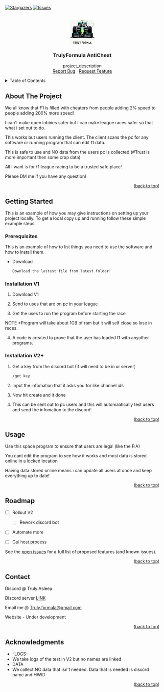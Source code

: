 <!-- Improved compatibility of back to top link: See: https://github.com/othneildrew/Best-README-Template/pull/73 -->
<a name="readme-top"></a>
<!--
*** Thanks for checking out the Best-README-Template. If you have a suggestion
*** that would make this better, please fork the repo and create a pull request
*** or simply open an issue with the tag "enhancement".
*** Don't forget to give the project a star!
*** Thanks again! Now go create something AMAZING! :D
-->



<!-- PROJECT SHIELDS -->
<!--
*** I'm using markdown "reference style" links for readability.
*** Reference links are enclosed in brackets [ ] instead of parentheses ( ).
*** See the bottom of this document for the declaration of the reference variables
*** for contributors-url, forks-url, etc. This is an optional, concise syntax you may use.
*** https://www.markdownguide.org/basic-syntax/#reference-style-links
-->

[![Stargazers][stars-shield]][stars-url]
[![Issues][issues-shield]][issues-url]



<!-- PROJECT LOGO -->
<br />
<div align="center">
  <a href="https://github.com/TrulyFormula/TrulyFormula">
    <img src="images/logo.png" alt="Logo" width="80" height="80">
  </a>

<h3 align="center">TrulyFormula AntiCheat</h3>

  <p align="center">
    project_description
    <br />
    <a href="https://github.com/github_username/repo_name/issues">Report Bug</a>
    ·
    <a href="https://github.com/github_username/repo_name/issues">Request Feature</a>
  </p>
</div>



<!-- TABLE OF CONTENTS -->
<details>
  <summary>Table of Contents</summary>
  <ol>
    <li>
      <a href="#about-the-project">About The Project</a>
    </li>
    <li>
      <a href="#getting-started">Getting Started</a>
      <ul>
        <li><a href="#prerequisites">Prerequisites</a></li>
        <li><a href="#installation">Installation</a></li>
      </ul>
    </li>
    <li><a href="#usage">Usage</a></li>
    <li><a href="#roadmap">Roadmap</a></li>
    <li><a href="#contact">Contact</a></li>
    <li><a href="#acknowledgments">Acknowledgments</a></li>
  </ol>
</details>



<!-- ABOUT THE PROJECT -->
## About The Project

We all know that F1 is filled with cheaters from people adding 2% speed to people adding 200% more speed!

I can't make open lobbies safer but i can make league races safer so that what i set out to do.

This works but users running the client. The client scans the pc for any software or running program that can edit f1 data.

This is safe to use and NO data from the users pc is collected (#Trust is more important then some crap data)

All i want is for f1 league racing to be a trusted safe place!

Please DM me if you have any question!

<p align="right">(<a href="#readme-top">back to top</a>)</p>


<!-- GETTING STARTED -->
## Getting Started

This is an example of how you may give instructions on setting up your project locally.
To get a local copy up and running follow these simple example steps.

### Prerequisites

This is an example of how to list things you need to use the software and how to install them.
* Download
  ```sh
  Download the lastest file from latest folder!
  ```
### Installation V1

1. Download V1
 
2. Send to uses that are on pc in your league
   
3. Get the uses to run the program before starting the race

NOTE *Program will take about 1GB of ram but it will self close so lose in reces.

4. A code is created to prove that the user has loaded f1 with anyother programs.
### Installation V2+

1. Get a key from the discord bot (It will need to be in ur server)
   ```sh
   /get key
   ```
   
3. Input the infomation that it asks you for like channel ids

4. Now hit create and it done

5. This can be sent out to pc users and this will automaatically test users and send the infomation to the discord!


<p align="right">(<a href="#readme-top">back to top</a>)</p>



<!-- USAGE EXAMPLES -->
## Usage

Use this space program to ensure that users are legal (like the FIA)

You cant edit the program to see how it works and most data is stored online in a locked location

Having data stored online means i can update all users at once and keep everything up to date!


<p align="right">(<a href="#readme-top">back to top</a>)</p>



<!-- ROADMAP -->
## Roadmap

- [ ] Rollout V2
  - [ ] Rework discord bot
- [ ] Automate more
- [ ] Gui host process


See the [open issues](https://github.com/github_username/TrulyFormula/issues) for a full list of proposed features (and known issues).

<p align="right">(<a href="#readme-top">back to top</a>)</p>



<!-- CONTACT -->
## Contact

Discord @ Truly.Asleep

Discord server [LINK](https://discord.gg/UJrDfZSGXH)

Email me @ Truly.formula@gmail.com

Website - Under development


<p align="right">(<a href="#readme-top">back to top</a>)</p>



<!-- ACKNOWLEDGMENTS -->
## Acknowledgments

* -LOGS-
* We take logs of the test in V2 but no names are linked
* DATA
* We collect NO data that isn't needed. Data that is needed is discord name and HWID

<p align="right">(<a href="#readme-top">back to top</a>)</p>



<!-- MARKDOWN LINKS & IMAGES -->
<!-- https://www.markdownguide.org/basic-syntax/#reference-style-links -->
[forks-shield]: https://img.shields.io/github/forks/github_username/repo_name.svg?style=for-the-badge
[forks-url]: https://github.com/github_username/repo_name/network/members
[stars-shield]: https://img.shields.io/github/stars/github_username/repo_name.svg?style=for-the-badge
[stars-url]: https://github.com/github_username/repo_name/stargazers
[issues-shield]: https://img.shields.io/github/issues/github_username/repo_name.svg?style=for-the-badge
[issues-url]: https://github.com/github_username/repo_name/issues
[product-screenshot]: images/screenshot.png

